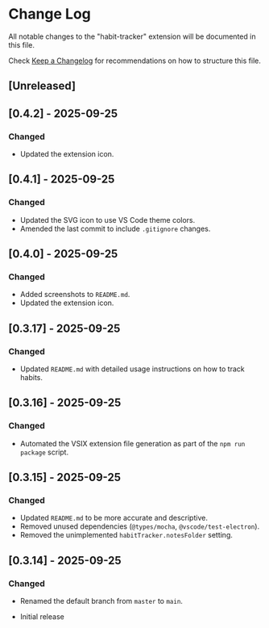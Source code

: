 # Change Log

All notable changes to the "habit-tracker" extension will be documented in this file.

Check [Keep a Changelog](http://keepachangelog.com/) for recommendations on how to structure this file.

## [Unreleased]

## [0.4.2] - 2025-09-25

### Changed

- Updated the extension icon.

## [0.4.1] - 2025-09-25

### Changed

- Updated the SVG icon to use VS Code theme colors.
- Amended the last commit to include `.gitignore` changes.

## [0.4.0] - 2025-09-25

### Changed

- Added screenshots to `README.md`.
- Updated the extension icon.

## [0.3.17] - 2025-09-25

### Changed

- Updated `README.md` with detailed usage instructions on how to track habits.

## [0.3.16] - 2025-09-25

### Changed

- Automated the VSIX extension file generation as part of the `npm run package` script.

## [0.3.15] - 2025-09-25

### Changed

- Updated `README.md` to be more accurate and descriptive.
- Removed unused dependencies (`@types/mocha`, `@vscode/test-electron`).
- Removed the unimplemented `habitTracker.notesFolder` setting.

## [0.3.14] - 2025-09-25

### Changed

- Renamed the default branch from `master` to `main`.

- Initial release